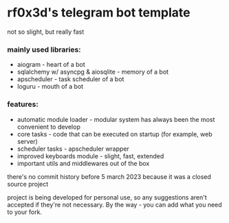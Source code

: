# rf0x3d's telegram bot template
not so slight, but really fast

### mainly used libraries:
* aiogram - heart of a bot
* sqlalchemy w/ asyncpg & aiosqlite - memory of a bot
* apscheduler - task scheduler of a bot
* loguru - mouth of a bot

### features:
* automatic module loader - modular system has always been the most convenient to develop
* core tasks - code that can be executed on startup (for example, web server)
* scheduler tasks - apscheduler wrapper
* improved keyboards module - slight, fast, extended
* important utils and middlewares out of the box

there's no commit history before 5 march 2023 because it was a closed source project

project is being developed for personal use, so any suggestions aren't accepted if they're not necessary. By the way - you can add what you need to your fork.

